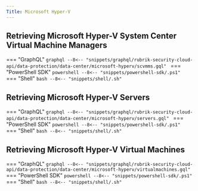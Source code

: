 ```yaml
---
Title: Microsoft Hyper-V
---
```


## Retrieving Microsoft Hyper-V System Center Virtual Machine Managers

=== "GraphQL"
    ```graphql
    --8<-- "snippets/graphql/rubrik-security-cloud-api/data-protection/data-center/microsoft-hyperv/scvmms.gql"
    ```
=== "PowerShell SDK"
    ```powershell
    --8<-- "snippets/powershell-sdk/.ps1"
    ```
=== "Shell"
    ```bash
    --8<-- "snippets/shell/.sh"
    ```

## Retrieving Microsoft Hyper-V Servers

=== "GraphQL"
    ```graphql
    --8<-- "snippets/graphql/rubrik-security-cloud-api/data-protection/data-center/microsoft-hyperv/servers.gql"
    ```
=== "PowerShell SDK"
    ```powershell
    --8<-- "snippets/powershell-sdk/.ps1"
    ```
=== "Shell"
    ```bash
    --8<-- "snippets/shell/.sh"
    ```

## Retrieving Microsoft Hyper-V Virtual Machines

=== "GraphQL"
    ```graphql
    --8<-- "snippets/graphql/rubrik-security-cloud-api/data-protection/data-center/microsoft-hyperv/virtualmachines.gql"
    ```
=== "PowerShell SDK"
    ```powershell
    --8<-- "snippets/powershell-sdk/.ps1"
    ```
=== "Shell"
    ```bash
    --8<-- "snippets/shell/.sh"
    ```